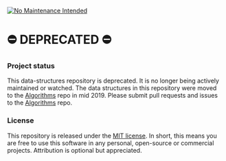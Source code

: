 [![No Maintenance Intended](http://unmaintained.tech/badge.svg)](http://unmaintained.tech/)

# ⛔️ DEPRECATED ⛔️

### Project status

This data-structures repository is deprecated. It is no longer being actively maintained or watched. The data structures in this repository were moved to the [Algorithms](https://github.com/williamfiset/Algorithms) repo in mid 2019. Please submit pull requests and issues to the [Algorithms](https://github.com/williamfiset/Algorithms) repo. 

### License

This repository is released under the [MIT license](https://opensource.org/licenses/MIT). In short, this means you are free to use this software in any personal, open-source or commercial projects. Attribution is optional but appreciated.
